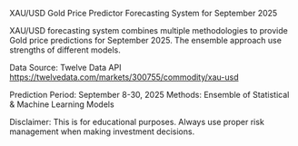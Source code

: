 XAU/USD Gold Price Predictor
Forecasting System for September 2025

XAU/USD forecasting system combines multiple methodologies to provide Gold price predictions for September 2025. The ensemble approach use strengths of different models.

Data Source: Twelve Data API
https://twelvedata.com/markets/300755/commodity/xau-usd

Prediction Period: September 8-30, 2025
Methods: Ensemble of Statistical & Machine Learning Models

Disclaimer: 
This is for educational purposes. Always use proper risk management when making investment decisions.
